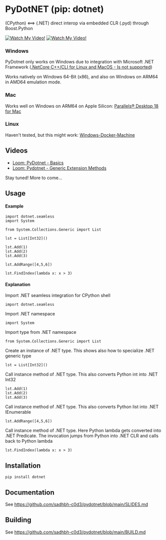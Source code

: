 # PyDotNET (pip: dotnet)
(CPython) &lt;==> (.NET) direct interop via embedded CLR (.pyd) through Boost.Python

[![Watch My Video!](https://img.youtube.com/vi/Ce9kN8U1Pw8/0.jpg)](https://youtu.be/Ce9kN8U1Pw8&list=PLAetEEjGZI7OUBYFoQvI0QcO9GKAvT1xT&index=1)
[![Watch My Video!](https://img.youtube.com/vi/SB0SYEjZtbE/0.jpg)](https://youtu.be/SB0SYEjZtbE8&list=PLAetEEjGZI7OUBYFoQvI0QcO9GKAvT1xT&index=1)

### Windows

PyDotnet only works on Windows due to integration with Microsoft .NET Framework
([.NetCore C++/CLI for Linux and MacOS - Is not supported](https://developercommunity.visualstudio.com/t/netcore-ccli-for-linux-and-macos/873014))

Works natively on Windows 64-Bit (x86), and also on Windows on ARM64 in AMD64 emulation mode.

### Mac

Works well on Windows on ARM64 on Apple Silicon: [Parallels® Desktop 18 for Mac](https://www.parallels.com/eu/products/desktop/)

### Linux

Haven't tested, but this might work: [Windows-Docker-Machine](https://github.com/StefanScherer/windows-docker-machine#windows-docker-machine)


## Videos

- [Loom: PyDotnet - Basics](https://www.loom.com/share/a0fed0b141a54e6ead4a130009e29f89)
- [Loom: Pydotnet - Generic Extension Methods](https://www.loom.com/share/6274a9bfc88f4f369907285b420d2730)

Stay tuned! More to come...

## Usage

#### Example

    import dotnet.seamless
    import System
    
    from System.Collections.Generic import List
    
    lst = List[Int32]()
    
    lst.Add(1)
    lst.Add(2)
    lst.Add(3)
    
    lst.AddRange([4,5,6])
    
    lst.FindIndex(lambda x: x > 3)

#### Explanation

Import .NET seamless integration for CPython shell

    import dotnet.seamless
    
Import .NET namespace

    import System
    
Import type from .NET namespace

    from System.Collections.Generic import List
    
Create an instance of .NET type.
This shows also how to specialize .NET generic type

    lst = List[Int32]()

Call instance method of .NET type. 
This also converts Python int into .NET Int32

    lst.Add(1)
    lst.Add(2)
    lst.Add(3)
    
Call instance method of .NET type. 
This also converts Python list into .NET IEnumerable

    lst.AddRange([4,5,6])

Call instance method of .NET type.
Here Python lambda gets converted into .NET Predicate<Int32>.
The invocation jumps from Python into .NET CLR and calls back to Python lambda

    lst.FindIndex(lambda x: x > 3)





## Installation

    pip install dotnet

## Documentation

See https://github.com/sadhbh-c0d3/pydotnet/blob/main/SLIDES.md

## Building

See https://github.com/sadhbh-c0d3/pydotnet/blob/main/BUILD.md

